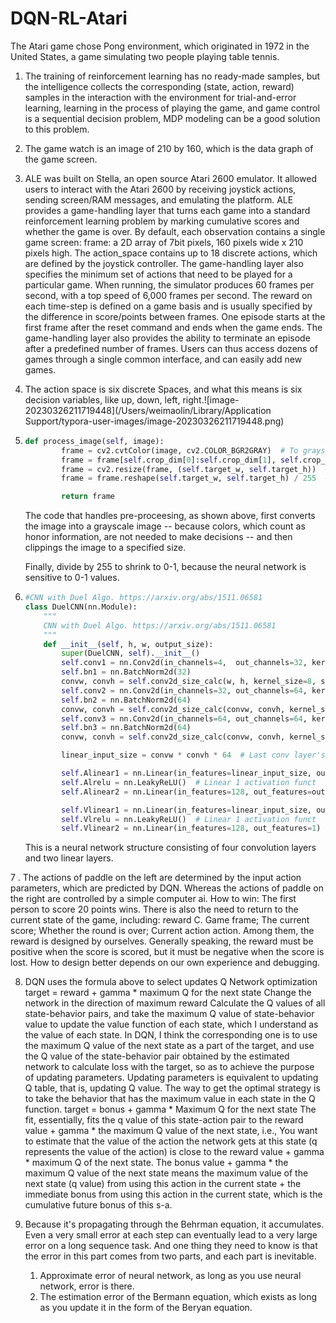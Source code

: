# DQN-RL-Atari
The Atari game chose Pong environment, which originated in 1972 in the United States, a game simulating two people playing table tennis.

1. The training of reinforcement learning has no ready-made samples, but the intelligence collects the corresponding (state, action, reward) samples in the interaction with the environment for trial-and-error learning, learning in the process of playing the game, and game control is a sequential decision problem, MDP modeling can be a good solution to this problem.


2. The game watch is an image of 210 by 160, which is the data graph of the game screen.


3. ALE was built on Stella, an open source Atari 2600 emulator. It allowed users to interact with the Atari 2600 by receiving joystick actions, sending screen/RAM messages, and emulating the platform. ALE provides a game-handling layer that turns each game into a standard reinforcement learning problem by marking cumulative scores and whether the game is over. By default, each observation contains a single game screen: frame: a 2D array of 7bit pixels, 160 pixels wide x 210 pixels high. The action_space contains up to 18 discrete actions, which are defined by the joystick controller. The game-handling layer also specifies the minimum set of actions that need to be played for a particular game. When running, the simulator produces 60 frames per second, with a top speed of 6,000 frames per second. The reward on each time-step is defined on a game basis and is usually specified by the difference in score/points between frames. One episode starts at the first frame after the reset command and ends when the game ends. The game-handling layer also provides the ability to terminate an episode after a predefined number of frames. Users can thus access dozens of games through a single common interface, and can easily add new games.


4. The action space is six discrete Spaces, and what this means is six decision variables, like up, down, left, right.![image-20230326211719448](/Users/weimaolin/Library/Application Support/typora-user-images/image-20230326211719448.png)


5. ```python
   def process_image(self, image):
           frame = cv2.cvtColor(image, cv2.COLOR_BGR2GRAY)  # To grayscale
           frame = frame[self.crop_dim[0]:self.crop_dim[1], self.crop_dim[2]:self.crop_dim[3]]  # Cut 20 px from top
           frame = cv2.resize(frame, (self.target_w, self.target_h))  # Resize
           frame = frame.reshape(self.target_w, self.target_h) / 255  # Normalize
   
           return frame
   ```
   
   The code that handles pre-proceesing, as shown above, first converts the image into a grayscale image -- because colors, which count as honor information, are not needed to make decisions -- and then clippings the image to a specified size.
   
   Finally, divide by 255 to shrink to 0-1, because the neural network is sensitive to 0-1 values.
   
6. ```python
   #CNN with Duel Algo. https://arxiv.org/abs/1511.06581
   class DuelCNN(nn.Module):
       """
       CNN with Duel Algo. https://arxiv.org/abs/1511.06581
       """
       def __init__(self, h, w, output_size):
           super(DuelCNN, self).__init__()
           self.conv1 = nn.Conv2d(in_channels=4,  out_channels=32, kernel_size=8, stride=4)
           self.bn1 = nn.BatchNorm2d(32)
           convw, convh = self.conv2d_size_calc(w, h, kernel_size=8, stride=4)
           self.conv2 = nn.Conv2d(in_channels=32, out_channels=64, kernel_size=4, stride=2)
           self.bn2 = nn.BatchNorm2d(64)
           convw, convh = self.conv2d_size_calc(convw, convh, kernel_size=4, stride=2)
           self.conv3 = nn.Conv2d(in_channels=64, out_channels=64, kernel_size=3, stride=1)
           self.bn3 = nn.BatchNorm2d(64)
           convw, convh = self.conv2d_size_calc(convw, convh, kernel_size=3, stride=1)
   
           linear_input_size = convw * convh * 64  # Last conv layer's out sizes
   
           self.Alinear1 = nn.Linear(in_features=linear_input_size, out_features=128)
           self.Alrelu = nn.LeakyReLU()  # Linear 1 activation funct
           self.Alinear2 = nn.Linear(in_features=128, out_features=output_size)
   
           self.Vlinear1 = nn.Linear(in_features=linear_input_size, out_features=128)
           self.Vlrelu = nn.LeakyReLU()  # Linear 1 activation funct
           self.Vlinear2 = nn.Linear(in_features=128, out_features=1)  # Only 1 node
   ```

   This is a neural network structure consisting of four convolution layers and two linear layers.

7 . The actions of paddle on the left are determined by the input action parameters, which are predicted by DQN. Whereas the actions of paddle on the right are controlled by a simple computer ai.
   How to win: The first person to score 20 points wins.
   There is also the need to return to the current state of the game, including:
   reward C.
   Game frame;
   The current score;
   Whether the round is over;
   Current action action.
   Among them, the reward is designed by ourselves. Generally speaking, the reward must be positive when the score is scored, but it must be negative when the score is lost. How to design better depends on our own experience and debugging.


   8. DQN uses the formula above to select updates
   Q Network optimization target = reward + gamma * maximum Q for the next state
   Change the network in the direction of maximum reward
   Calculate the Q values of all state-behavior pairs, and take the maximum Q value of state-behavior value to update the value function of each state, which I understand as the value of each state. In DQN, I think the corresponding one is to use the maximum Q value of the next state as a part of the target, and use the Q value of the state-behavior pair obtained by the estimated network to calculate loss with the target, so as to achieve the purpose of updating parameters. Updating parameters is equivalent to updating Q table, that is, updating Q value.
   The way to get the optimal strategy is to take the behavior that has the maximum value in each state in the Q function.
   target = bonus + gamma * Maximum Q for the next state
   The fit, essentially, fits the q value of this state-action pair to the reward value + gamma * the maximum Q value of the next state, i.e., You want to estimate that the value of the action the network gets at this state (q represents the value of the action) is close to the reward value + gamma * maximum Q of the next state. The bonus value + gamma * the maximum Q value of the next state means the maximum value of the next state (q value) from using this action in the current state + the immediate bonus from using this action in the current state, which is the cumulative future bonus of this s-a.

9. Because it's propagating through the Behrman equation, it accumulates. Even a very small error at each step can eventually lead to a very large error on a long sequence task. And one thing they need to know is that the error in this part comes from two parts, and each part is inevitable.
   1. Approximate error of neural network, as long as you use neural network, error is there.
   2. The estimation error of the Bermann equation, which exists as long as you update it in the form of the Beryan equation.

